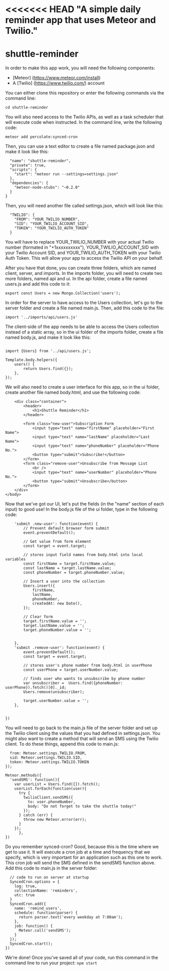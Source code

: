 <<<<<<< HEAD
"A simple daily reminder app that uses Meteor and Twilio." 
=======
# shuttle-reminder
In order to make this app work, you will need the following components:
* [Meteor] (https://www.meteor.com/install)
* A [Twilio] (https://www.twilio.com/) account

You can either clone this repository or enter the following commands via the command line:

```meteor create shuttle-reminder
cd shuttle-reminder
```

You will also need access to the Twilio APIs, as well as a task scheduler that will execute code when instructed. In the command line, write the following code:

```meteor add dispatch:twilio
meteor add percolate:synced-cron
```

Then, you can use a text editor to create a file named package.json and make it look like this:

```{
  "name": "shuttle-reminder",
  "private": true,
  "scripts": {
    "start": "meteor run --settings=settings.json"
  },
  "dependencies": {
    "meteor-node-stubs": "~0.2.0"
  }
}
```

Then, you will need another file called settings.json, which will look like this:

```{
  "TWILIO": {
    "FROM": "YOUR_TWILIO_NUMBER",
    "SID": "YOUR_TWILIO_ACCOUNT_SID",
    "TOKEN": "YOUR_TWILIO_AUTH_TOKEN"
  }
```

You will have to replace YOUR_TWILIO_NUMBER with your actual Twilio number (formated in "+1xxxxxxxxxx"), YOUR_TWILIO_ACCOUNT_SID with your Twilio Account SID, and YOUR_TWILIO_AUTH_TOKEN with your Twilio Auth Token. This will allow your app to access the Twilio API on your behalf.

After you have that done, you can create three folders, which are named client, server, and imports. In the imports folder, you will need to create two more folders, named api and ui. In the api folder, create a file named users.js and add this code to it:

```import {Mongo} from 'meteor/mongo';
export const Users = new Mongo.Collection('users');
```

In order for the server to have access to the Users collection, let's go to the server folder and create a file named main.js. Then, add this code to the file:

```import { Meteor } from 'meteor/meteor';
import '../imports/api/users.js'
```

The client-side of the app needs to be able to access the Users collection instead of a static array, so in the ui folder of the imports folder, create a file named body.js, and make it look like this:

```import {Template} from 'meteor/templating';

import {Users} from '../api/users.js';

Template.body.helpers({
    users() {
        return Users.find({});
    },
});
```

We will also need to create a user interface for this app, so in the ui folder, create another file named body.html, and use the following code:

```<body>
    <div class="container">
        <header>
            <h1>Shuttle Reminder</h1>
        </header>

        <form class="new-user">Subscription Form
            <input type="text" name="firstName" placeholder="First Name">
            <input type="text" name="lastName" placeholder="Last Name">
            <input type="text" name="phoneNumber" placeholder="Phone No.">
            <button type="submit">Subscribe!</button>
        </form>
        <form class="remove-user">Unsubscribe from Message List
            <br />
            <input type="text" name="userNumber" placeholder="Phone No.">
            <button type="submit">Unsubscribe</button>
        </form>
    </div>
</body>
```

Now that we've got our UI, let's put the fields (in the "name" section of each input) to good use! In the body.js file of the ui folder, type in the following code:

```Template.body.events({
    'submit .new-user': function(event) {
        // Prevent default browser form submit
        event.preventDefault();

        // Get value from form element
        const target = event.target;
        
        // stores input field names from body.html into local variables
        const firstName = target.firstName.value;
        const lastName = target.lastName.value;
        const phoneNumber = target.phoneNumber.value;

        // Insert a user into the collection
        Users.insert({
            firstName,
            lastName,
            phoneNumber,
            createdAt: new Date(),
        });

        // Clear form
        target.firstName.value = '';
        target.lastName.value = '';
        target.phoneNumber.value = '';

        
    },
    'submit .remove-user': function(event) {
        event.preventDefault();
        const target = event.target;
        
        // stores user's phone number from body.html in userPhone
        const userPhone = target.userNumber.value;

        // finds user who wants to unsubscribe by phone number
        var unsubscriber =  Users.find({phoneNumber: userPhone}).fetch()[0]._id;
        Users.remove(unsubscriber);
  
        target.userNumber.value = '';
    },

    
})
```

You will need to go back to the main.js file of the server folder and set up the Twilio client using the values that you had defined in settings.json. You might also want to create a method that will send an SMS using the Twilio client. To do these things, append this code to main.js:

```var twilioClient = new Twilio({
  from: Meteor.settings.TWILIO.FROM,
  sid: Meteor.settings.TWILIO.SID,
  token: Meteor.settings.TWILIO.TOKEN
});

Meteor.methods({
  'sendSMS': function(){
    var userList = Users.find({}).fetch();
    userList.forEach(function(user){
      try {
        twilioClient.sendSMS({
          to: user.phoneNumber,
          body: "Do not forget to take the shuttle today!"
        });
      } catch (err) {
        throw new Meteor.error(err);      
      }
    });
      },
})
```

Do you remember synced-cron? Good, because this is the time where we get to use it. It will execute a cron job at a time and frequency that we specify, which is very important for an application such as this one to work. This cron job will send the SMS defined in the sendSMS function above. Add this code to main.js in the server folder:

```Meteor.startup(function() {
  // code to run on server at startup
  SyncedCron.options = {
    log: true,
    collectionName: 'reminders',
    utc: true
  }
  SyncedCron.add({
    name: 'remind_users',
    schedule: function(parser) {
      return parser.text('every weekday at 7:00am');
    },
    job: function() {
      Meteor.call('sendSMS');
    }
  });
  SyncedCron.start();
})
```

We're done! Once you've saved all of your code, run this command in the command line to run your project:
`npm start`
